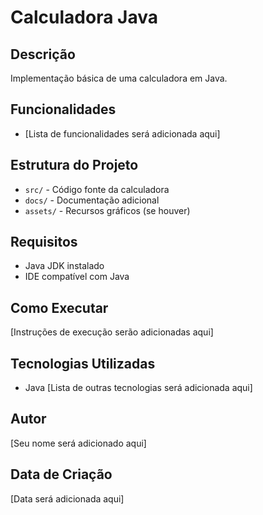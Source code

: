 # Calculadora Java

## Descrição
Implementação básica de uma calculadora em Java.

## Funcionalidades
- [Lista de funcionalidades será adicionada aqui]

## Estrutura do Projeto
- `src/` - Código fonte da calculadora
- `docs/` - Documentação adicional
- `assets/` - Recursos gráficos (se houver)

## Requisitos
- Java JDK instalado
- IDE compatível com Java

## Como Executar
[Instruções de execução serão adicionadas aqui]

## Tecnologias Utilizadas
- Java
[Lista de outras tecnologias será adicionada aqui]

## Autor
[Seu nome será adicionado aqui]

## Data de Criação
[Data será adicionada aqui] 